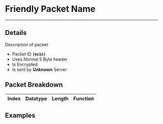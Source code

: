 # Friendly Packet Name #

---


## Details ##

Description of packet
  * Packet ID **`[0x5A]`**
  * Uses Normal 5 Byte header
  * Is Encrypted
  * Is sent by **Unknown** Server

## Packet Breakdown ##
| Index | Datatype | Length | Function |
|:------|:---------|:-------|:---------|

## Examples ##
